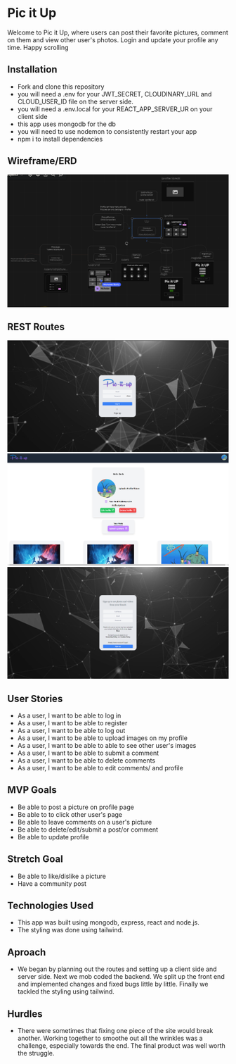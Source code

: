 # Pic it Up

Welcome to Pic it Up, where users can post their favorite pictures, comment on them and view other user's photos.
Login and update your profile any time.
Happy scrolling

## Installation

- Fork and clone this repository
- you will need a .env for your JWT_SECRET, CLOUDINARY_URL and CLOUD_USER_ID file on the server side.
- you will need a .env.local for your REACT_APP_SERVER_UR on your client side
- this app uses mongodb for the db
- you will need to use nodemon to consistently restart your app
- npm i to install dependencies

## Wireframe/ERD

![](./wireframes/wireframe.png)

## REST Routes

![](./wireframes/Login.png)
![](./wireframes/profile.png)
![](./wireframes/register.png)

## User Stories

- As a user, I want to be able to log in
- As a user, I want to be able to register
- As a user, I want to be able to log out
- As a user, I want to be able to upload images on my profile
- As a user, I want to be able to able to see other user's images
- As a user, I want to be able to submit a comment
- As a user, I want to be able to delete comments
- As a user, I want to be able to edit comments/ and profile

## MVP Goals

- Be able to post a picture on profile page
- Be able to to click other user's page
- Be able to leave comments on a user's picture
- Be able to delete/edit/submit a post/or comment
- Be able to update profile

## Stretch Goal

- Be able to like/dislike a picture
- Have a community post

## Technologies Used

- This app was built using mongodb, express, react and node.js.
- The styling was done using tailwind.

## Aproach

- We began by planning out the routes and setting up a client side and server side. Next we mob coded the backend. We split up the front end and implemented changes and fixed bugs little by little. Finally we tackled the styling using tailwind.

## Hurdles

- There were sometimes that fixing one piece of the site would break another. Working together to smoothe out all the wrinkles was a challenge, especially towards the end. The final product was well worth the struggle.
